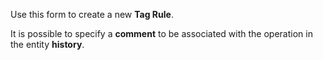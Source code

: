 Use this form to create a new **Tag Rule**.

It is possible to specify a **comment** to be associated with the operation in
the entity **history**.